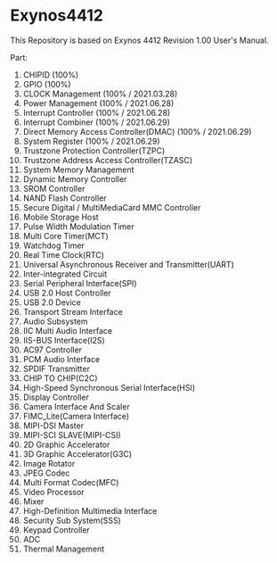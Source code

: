 # Exynos4412
This Repository is based on Exynos 4412 Revision 1.00 User's Manual.

Part:
1.  CHIPID (100%)
2.  GPIO (100%)
3.  CLOCK Management (100% / 2021.03.28)
4.  Power Management (100% / 2021.06.28)
5.  Interrupt Controller (100% / 2021.06.28)
6.  Interrupt Combiner (100% / 2021.06.29)
7.  Direct Memory Access Controller(DMAC) (100% / 2021.06.29)
8.  System Register (100% / 2021.06.29)
9.  Trustzone Protection Controller(TZPC)
10. Trustzone Address Access Controller(TZASC)
11. System Memory Management
12. Dynamic Memory Controller
13. SROM Controller
14. NAND Flash Controller
15. Secure Digital / MultiMediaCard MMC Controller
16. Mobile Storage Host
17. Pulse Width Modulation Timer
18. Multi Core Timer(MCT)
19. Watchdog Timer
20. Real Time Clock(RTC)
21. Universal Asynchronous Receiver and Transmitter(UART)
22. Inter-integrated Circuit
23. Serial Peripheral Interface(SPI)
24. USB 2.0 Host Controller
25. USB 2.0 Device
26. Transport Stream Interface
27. Audio Subsystem
28. IIC Multi Audio Interface
29. IIS-BUS Interface(I2S)
30. AC97 Controller
31. PCM Audio Interface
32. SPDIF Transmitter
33. CHIP TO CHIP(C2C)
34. High-Speed Synchronous Serial Interface(HSI)
35. Display Controller
36. Camera Interface And Scaler
37. FIMC_Lite(Camera Interface)
38. MIPI-DSI Master
39. MIPI-SCI SLAVE(MIPI-CSI)
40. 2D Graphic Accelerator
41. 3D Graphic Accelerator(G3C)
42. Image Rotator
43. JPEG Codec
44. Multi Format Codec(MFC)
45. Video Processor
46. Mixer
47. High-Definition Multimedia Interface
48. Security Sub System(SSS)
49. Keypad Controller
50. ADC
51. Thermal Management